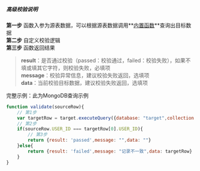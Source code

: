 ##### 高级校验说明
**第一步** 函数入参为源表数据，可以根据源表数据调用**[内置函数](https://docs.tapdata.net/data-replication/script/javascript#shu-ju-crud-cao-zuo)**查询出目标数据<br>
**第二步** 自定义校验逻辑<br>
**第三步** 函数返回结果<br>
> **result**：是否通过校验（passed：校验通过，failed：校验失败），如果不填或填其它字符，则校验失败，必填项<br>
> **message**：校验异常信息，建议校验失败返回，选填项<br>
> **data**：当前校验目标数据，建议校验失败返回，选填项<br>

完整示例：此为MongoDB查询示例
```javascript
function validate(sourceRow){
	// 第1步
    var targetRow = target.executeQuery({database: "target",collection: "USER",filter: {USER_ID: sourceRow.USER_ID}});
	// 第2步
    if(sourceRow.USER_ID === targetRow[0].USER_ID){
		// 第3步
        return {result: 'passed',message: "",data: ""}
    }else{
		return {result: 'failed',message: "记录不一致",data: targetRow}
	}
}
```
